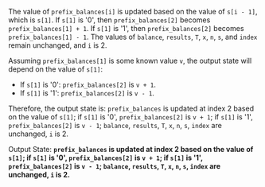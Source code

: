 The value of `prefix_balances[i]` is updated based on the value of `s[i - 1]`, which is `s[1]`. If `s[1]` is '0', then `prefix_balances[2]` becomes `prefix_balances[1] + 1`. If `s[1]` is '1', then `prefix_balances[2]` becomes `prefix_balances[1] - 1`. The values of `balance`, `results`, `T`, `x`, `n`, `s`, and `index` remain unchanged, and `i` is 2.

Assuming `prefix_balances[1]` is some known value `v`, the output state will depend on the value of `s[1]`:

- If `s[1]` is '0': `prefix_balances[2]` is `v + 1`.
- If `s[1]` is '1': `prefix_balances[2]` is `v - 1`.

Therefore, the output state is: `prefix_balances` is updated at index 2 based on the value of `s[1]`; if `s[1]` is '0', `prefix_balances[2]` is `v + 1`; if `s[1]` is '1', `prefix_balances[2]` is `v - 1`; `balance`, `results`, `T`, `x`, `n`, `s`, `index` are unchanged, `i` is 2.

Output State: **`prefix_balances` is updated at index 2 based on the value of `s[1]`; if `s[1]` is '0', `prefix_balances[2]` is `v + 1`; if `s[1]` is '1', `prefix_balances[2]` is `v - 1`; `balance`, `results`, `T`, `x`, `n`, `s`, `index` are unchanged, `i` is 2.**